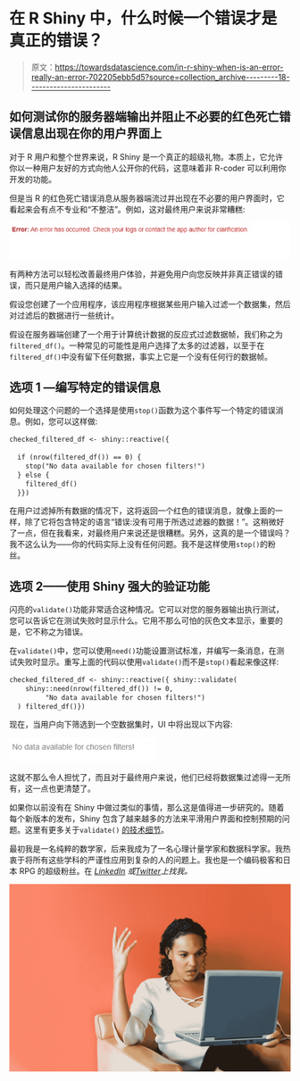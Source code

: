 # 在 R Shiny 中，什么时候一个错误才是真正的错误？

> 原文：<https://towardsdatascience.com/in-r-shiny-when-is-an-error-really-an-error-702205ebb5d5?source=collection_archive---------18----------------------->

## 如何测试你的服务器端输出并阻止不必要的红色死亡错误信息出现在你的用户界面上

对于 R 用户和整个世界来说，R Shiny 是一个真正的超级礼物。本质上，它允许你以一种用户友好的方式向他人公开你的代码，这意味着非 R-coder 可以利用你开发的功能。

但是当 R 的红色死亡错误消息从服务器端流过并出现在不必要的用户界面时，它看起来会有点不专业和“不整洁”。例如，这对最终用户来说非常糟糕:

![](img/3253c4f24468e779a42cc0c0e66bdd01.png)

有两种方法可以轻松改善最终用户体验，并避免用户向您反映并非真正错误的错误，而只是用户输入选择的结果。

假设您创建了一个应用程序，该应用程序根据某些用户输入过滤一个数据集，然后对过滤后的数据进行一些统计。

假设在服务器端创建了一个用于计算统计数据的反应式过滤数据帧，我们称之为`filtered_df()`。一种常见的可能性是用户选择了太多的过滤器，以至于在`filtered_df()`中没有留下任何数据，事实上它是一个没有任何行的数据帧。

## **选项 1 —编写特定的错误信息**

如何处理这个问题的一个选择是使用`stop()`函数为这个事件写一个特定的错误消息。例如，您可以这样做:

```
checked_filtered_df <- shiny::reactive({

  if (nrow(filtered_df()) == 0) {
    stop("No data available for chosen filters!")
  } else {  
    filtered_df()
  }})
```

在用户过滤掉所有数据的情况下，这将返回一个红色的错误消息，就像上面的一样，除了它将包含特定的语言“错误:没有可用于所选过滤器的数据！”。这稍微好了一点，但在我看来，对最终用户来说还是很糟糕。另外，这真的是一个错误吗？我不这么认为——你的代码实际上没有任何问题。我不是这样使用`stop()`的粉丝。

## 选项 2——使用 Shiny 强大的验证功能

闪亮的`validate()`功能非常适合这种情况。它可以对您的服务器输出执行测试，您可以告诉它在测试失败时显示什么。它用不那么可怕的灰色文本显示，重要的是，它不称之为错误。

在`validate()`中，您可以使用`need()`功能设置测试标准，并编写一条消息，在测试失败时显示。重写上面的代码以使用`validate()`而不是`stop()`看起来像这样:

```
checked_filtered_df <- shiny::reactive({ shiny::validate(
    shiny::need(nrow(filtered_df()) != 0, 
         "No data available for chosen filters!")
  ) filtered_df()})
```

现在，当用户向下筛选到一个空数据集时，UI 中将出现以下内容:

![](img/fb82e8b9fcc8bb069401a842ace23cf1.png)

这就不那么令人担忧了，而且对于最终用户来说，他们已经将数据集过滤得一无所有，这一点也更清楚了。

如果你以前没有在 Shiny 中做过类似的事情，那么这是值得进一步研究的。随着每个新版本的发布，Shiny 包含了越来越多的方法来平滑用户界面和控制预期的问题。这里有更多关于`validate()` [的技术细节](https://shiny.rstudio.com/articles/validation.html)。

最初我是一名纯粹的数学家，后来我成为了一名心理计量学家和数据科学家。我热衷于将所有这些学科的严谨性应用到复杂的人的问题上。我也是一个编码极客和日本 RPG 的超级粉丝。在 [*LinkedIn*](https://www.linkedin.com/in/keith-mcnulty/) *或*[*Twitter*](https://twitter.com/dr_keithmcnulty)*上找我。*

![](img/05b70068be352def1937381f7690ca20.png)